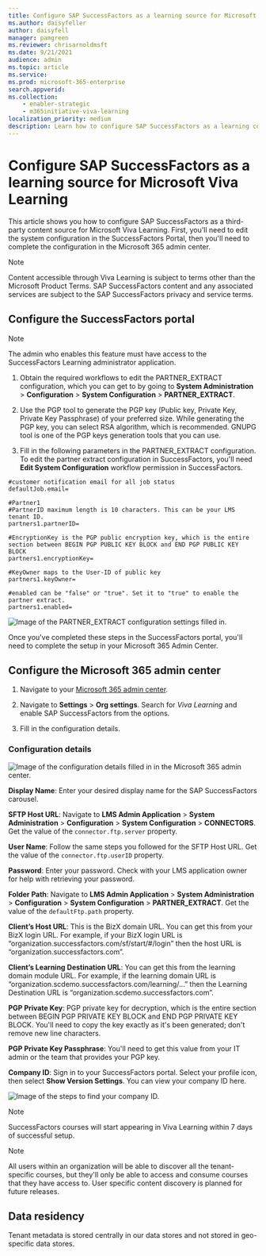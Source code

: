 ```yaml
---
title: Configure SAP SuccessFactors as a learning source for Microsoft Viva Learning
ms.author: daisyfeller
author: daisyfell
manager: pamgreen
ms.reviewer: chrisarnoldmsft
ms.date: 9/21/2021
audience: admin
ms.topic: article
ms.service: 
ms.prod: microsoft-365-enterprise
search.appverid: 
ms.collection: 
    - enabler-strategic
    - m365initiative-viva-learning
localization_priority: medium
description: Learn how to configure SAP SuccessFactors as a learning content source for Microsoft Viva Learning.
---
```


# Configure SAP SuccessFactors as a learning source for Microsoft Viva Learning

This article shows you how to configure SAP SuccessFactors as a third-party content source for Microsoft Viva Learning. First, you'll need to edit the system configuration in the SuccessFactors Portal, then you'll need to complete the configuration in the Microsoft 365 admin center.

>[!NOTE]
>Content accessible through Viva Learning is subject to terms other than the Microsoft Product Terms. SAP SuccessFactors content and any associated services are subject to the SAP SuccessFactors privacy and service terms.

## Configure the SuccessFactors portal

>[!Note]
> The admin who enables this feature must have access to the SuccessFactors Learning administrator application.

1. Obtain the required workflows to edit the PARTNER_EXTRACT configuration, which you can get to by going to **System Administration** > **Configuration** > **System Configuration** > **PARTNER_EXTRACT**.

2. Use the PGP tool to generate the PGP key (Public key, Private Key, Private Key Passphrase) of your preferred size. While generating the PGP key, you can select RSA algorithm, which is recommended. GNUPG tool is one of the PGP keys generation tools that you can use.

3. Fill in the following parameters in the PARTNER_EXTRACT configuration. To edit the partner extract configuration in SuccessFactors, you'll need **Edit System Configuration** workflow permission in SuccessFactors.

```
#customer notification email for all job status
defaultJob.email=

#Partner1
#PartnerID maximum length is 10 characters. This can be your LMS tenant ID. 
partners1.partnerID=

#EncryptionKey is the PGP public encryption key, which is the entire section between BEGIN PGP PUBLIC KEY BLOCK and END PGP PUBLIC KEY BLOCK 
partners1.encryptionKey=

#KeyOwner maps to the User-ID of public key 
partners1.keyOwner=

#enabled can be "false" or "true". Set it to "true" to enable the partner extract. 
partners1.enabled=
```

![Image of the PARTNER_EXTRACT configuration settings filled in.](media/sap-1.png)

Once you've completed these steps in the SuccessFactors portal, you'll need to complete the setup in your Microsoft 365 Admin Center.

## Configure the Microsoft 365 admin center

1. Navigate to your [Microsoft 365 admin center](https://admin.microsoft.com).

2. Navigate to **Settings** > **Org settings**. Search for *Viva Learning* and enable SAP SuccessFactors from the options.

3. Fill in the configuration details.

### Configuration details

![Image of the configuration details filled in in the Microsoft 365 admin center.](media/sap-2.png)

**Display Name**: Enter your desired display name for the SAP SuccessFactors carousel.

**SFTP Host URL**: Navigate to **LMS Admin Application** > **System Administration** > **Configuration** > **System Configuration** > **CONNECTORS**. Get the value of the `connector.ftp.server` property.

**User Name**: Follow the same steps you followed for the SFTP Host URL. Get the value of the `connector.ftp.userID` property.

**Password**: Enter your password. Check with your LMS application owner for help with retrieving your password.

**Folder Path**: Navigate to **LMS Admin Application** > **System Administration** > **Configuration** > **System Configuration** > **PARTNER_EXTRACT**. Get the value of the `defaultFtp.path` property.

**Client’s Host URL**: This is the BizX domain URL. You can get this from your BizX login URL. For example, if your BizX login URL is “organization.successfactors.com/sf/start/#/login” then the host URL is “organization.successfactors.com”.

**Client’s Learning Destination URL**: You can get this from the learning domain module URL. For example, if the learning domain URL is “organization.scdemo.successfactors.com/learning/...” then the Learning Destination URL is “organization.scdemo.successfactors.com”.

**PGP Private Key**: PGP private key for decryption, which is the entire section between BEGIN PGP PRIVATE KEY BLOCK and END PGP PRIVATE KEY BLOCK. You'll need to copy the key exactly as it's been generated; don't remove new line characters.

**PGP Private Key Passphrase**: You'll need to get this value from your IT admin or the team that provides your PGP key.

**Company ID**: Sign in to your SuccessFactors portal. Select your profile icon, then select **Show Version Settings**. You can view your company ID here.

![Image of the steps to find your company ID.](media/sap-3.png)

>[!Note]
> SuccessFactors courses will start appearing in Viva Learning within 7 days of successful setup.

>[!Note]
> All users within an organization will be able to discover all the tenant-specific courses, but they'll only be able to access and consume courses that they have access to. User specific content discovery is planned for future releases.

## Data residency

Tenant metadata is stored centrally in our data stores and not stored in geo-specific data stores.
